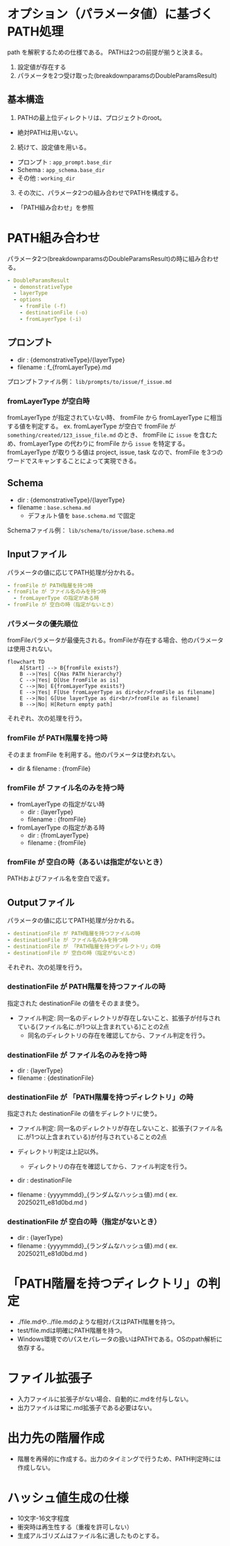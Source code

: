 # オプション（パラメータ値）に基づくPATH処理
path を解釈するための仕様である。
PATHは2つの前提が揃うと決まる。

1. 設定値が存在する
2. パラメータを2つ受け取った(breakdownparamsのDoubleParamsResult)

## 基本構造
1. PATHの最上位ディレクトリは、プロジェクトのroot。
  - 絶対PATHは用いない。
2. 続けて、設定値を用いる。
  - プロンプト : `app_prompt.base_dir`  
  - Schema :  `app_schema.base_dir`
  - その他 : `working_dir`
3. その次に、パラメータ2つの組み合わせでPATHを構成する。
  - 「PATH組み合わせ」を参照


# PATH組み合わせ
パラメータ2つ(breakdownparamsのDoubleParamsResult)の時に組み合わせる。

```yaml
- DoubleParamsResult
  - demonstrativeType
  - layerType
  - options
    - fromFile (-f)
    - destinationFile (-o)
    - fromLayerType (-i)
```

## プロンプト
- dir : {demonstrativeType}/{layerType}
- filename : f_{fromLayerType}.md

プロンプトファイル例： `lib/prompts/to/issue/f_issue.md`

### fromLayerType が空白時
fromLayerType が指定されていない時、 fromFile から fromLayerType に相当する値を判定する。
ex. 
fromLayerType が空白で fromFile が `something/created/123_issue_file.md` のとき、 fromFile に `issue` を含むため、fromLayerType の代わりに fromFile から `issue` を特定する。fromLayerType が取りうる値は project, issue, task なので、fromFile を3つのワードでスキャンすることによって実現できる。

## Schema
- dir : {demonstrativeType}/{layerType}
- filename : `base.schema.md`
  - デフォルト値を `base.schema.md` で固定

Schemaファイル例： `lib/schema/to/issue/base.schema.md`

## Inputファイル
パラメータの値に応じてPATH処理が分かれる。

```yaml
- fromFile が PATH階層を持つ時
- fromFile が ファイル名のみを持つ時
  - fromLayerType の指定がある時
- fromFile が 空白の時（指定がないとき）
```

### パラメータの優先順位
fromFileパラメータが最優先される。fromFileが存在する場合、他のパラメータは使用されない。

```mermaid
flowchart TD
    A[Start] --> B{fromFile exists?}
    B -->|Yes| C{Has PATH hierarchy?}
    C -->|Yes| D[Use fromFile as is]
    C -->|No| E{fromLayerType exists?}
    E -->|Yes| F[Use fromLayerType as dir<br/>fromFile as filename]
    E -->|No| G[Use layerType as dir<br/>fromFile as filename]
    B -->|No| H[Return empty path]
```


それぞれ、次の処理を行う。

### fromFile が PATH階層を持つ時
そのまま fromFile を利用する。他のパラメータは使われない。
- dir & filename : {fromFile}

### fromFile が ファイル名のみを持つ時
- fromLayerType の指定がない時
  - dir : {layerType}
  - filename : {fromFile}
- fromLayerType の指定がある時
  - dir : {fromLayerType}
  - filename : {fromFile}

### fromFile が 空白の時（あるいは指定がないとき）
PATHおよびファイル名を空白で返す。

## Outputファイル
パラメータの値に応じてPATH処理が分かれる。

```yaml
- destinationFile が PATH階層を持つファイルの時
- destinationFile が ファイル名のみを持つ時
- destinationFile が 「PATH階層を持つディレクトリ」の時
- destinationFile が 空白の時（指定がないとき）
```

それぞれ、次の処理を行う。

### destinationFile が PATH階層を持つファイルの時
指定された destinationFile の値をそのまま使う。

- ファイル判定: 同一名のディレクトリが存在しないこと、拡張子が付与されている(ファイル名に.が1つ以上含まれている)ことの2点
  - 同名のディレクトリの存在を確認してから、ファイル判定を行う。

### destinationFile が ファイル名のみを持つ時
- dir : {layerType}
- filename : {destinationFile}

### destinationFile が 「PATH階層を持つディレクトリ」の時
指定された destinationFile の値をディレクトリに使う。

- ファイル判定: 同一名のディレクトリが存在しないこと、拡張子(ファイル名に.が1つ以上含まれている)が付与されていることの2点
- ディレクトリ判定は上記以外。
  - ディレクトリの存在を確認してから、ファイル判定を行う。

- dir : destinationFile
- filename : {yyyymmdd}_{ランダムなハッシュ値}.md ( ex. 20250211_e81d0bd.md )

### destinationFile が 空白の時（指定がないとき）
- dir : {layerType}
- filename : {yyyymmdd}_{ランダムなハッシュ値}.md ( ex. 20250211_e81d0bd.md )


# 「PATH階層を持つディレクトリ」の判定
- ./file.mdや../file.mdのような相対パスはPATH階層を持つ。
- test/file.mdは明確にPATH階層を持つ。
- Windows環境での\パスセパレータの扱いはPATHである。OSのpath解析に依存する。


# ファイル拡張子
- 入力ファイルに拡張子がない場合、自動的に.mdを付与しない。
- 出力ファイルは常に.md拡張子である必要はない。

# 出力先の階層作成
- 階層を再帰的に作成する。出力のタイミングで行うため、PATH判定時には作成しない。

# ハッシュ値生成の仕様
- 10文字-16文字程度
- 衝突時は再生性する（重複を許可しない）
- 生成アルゴリズムはファイル名に適したものとする。



